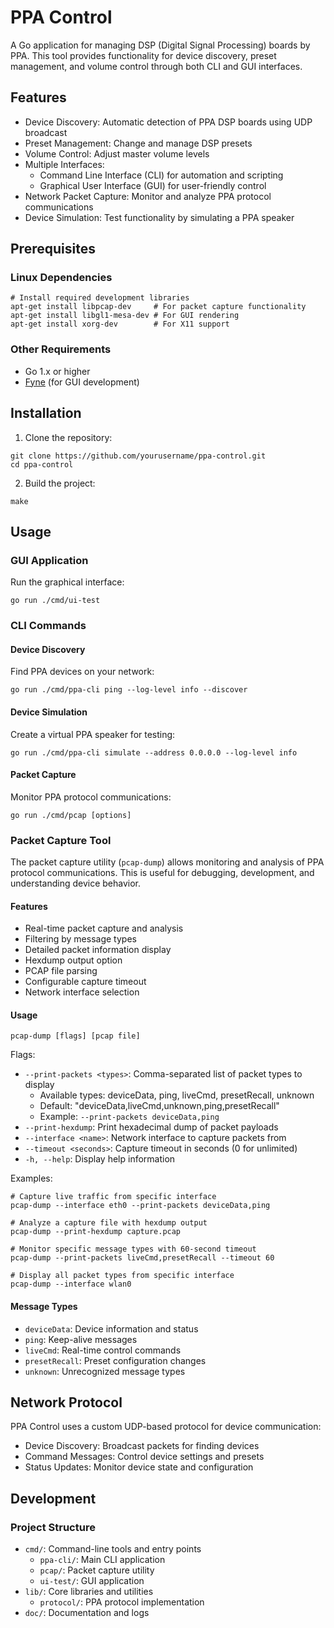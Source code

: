 # PPA Control

A Go application for managing DSP (Digital Signal Processing) boards by PPA. This tool provides functionality for device discovery, preset management, and volume control through both CLI and GUI interfaces.

## Features

- Device Discovery: Automatic detection of PPA DSP boards using UDP broadcast
- Preset Management: Change and manage DSP presets
- Volume Control: Adjust master volume levels
- Multiple Interfaces:
  - Command Line Interface (CLI) for automation and scripting
  - Graphical User Interface (GUI) for user-friendly control
- Network Packet Capture: Monitor and analyze PPA protocol communications
- Device Simulation: Test functionality by simulating a PPA speaker

## Prerequisites

### Linux Dependencies
```shell
# Install required development libraries
apt-get install libpcap-dev     # For packet capture functionality
apt-get install libgl1-mesa-dev # For GUI rendering
apt-get install xorg-dev        # For X11 support
```

### Other Requirements
- Go 1.x or higher
- [Fyne](https://developer.fyne.io/started/) (for GUI development)

## Installation

1. Clone the repository:
```shell
git clone https://github.com/yourusername/ppa-control.git
cd ppa-control
```

2. Build the project:
```shell
make
```

## Usage

### GUI Application

Run the graphical interface:
```shell
go run ./cmd/ui-test
```

### CLI Commands

#### Device Discovery
Find PPA devices on your network:
```shell
go run ./cmd/ppa-cli ping --log-level info --discover
```

#### Device Simulation
Create a virtual PPA speaker for testing:
```shell
go run ./cmd/ppa-cli simulate --address 0.0.0.0 --log-level info
```

#### Packet Capture
Monitor PPA protocol communications:
```shell
go run ./cmd/pcap [options]
```

### Packet Capture Tool

The packet capture utility (`pcap-dump`) allows monitoring and analysis of PPA protocol communications. This is useful for debugging, development, and understanding device behavior.

#### Features
- Real-time packet capture and analysis
- Filtering by message types
- Detailed packet information display
- Hexdump output option
- PCAP file parsing
- Configurable capture timeout
- Network interface selection

#### Usage
```shell
pcap-dump [flags] [pcap file]
```

Flags:
- `--print-packets <types>`: Comma-separated list of packet types to display
  - Available types: deviceData, ping, liveCmd, presetRecall, unknown
  - Default: "deviceData,liveCmd,unknown,ping,presetRecall"
  - Example: `--print-packets deviceData,ping`
- `--print-hexdump`: Print hexadecimal dump of packet payloads
- `--interface <name>`: Network interface to capture packets from
- `--timeout <seconds>`: Capture timeout in seconds (0 for unlimited)
- `-h, --help`: Display help information

Examples:
```shell
# Capture live traffic from specific interface
pcap-dump --interface eth0 --print-packets deviceData,ping

# Analyze a capture file with hexdump output
pcap-dump --print-hexdump capture.pcap

# Monitor specific message types with 60-second timeout
pcap-dump --print-packets liveCmd,presetRecall --timeout 60

# Display all packet types from specific interface
pcap-dump --interface wlan0
```

#### Message Types
- `deviceData`: Device information and status
- `ping`: Keep-alive messages
- `liveCmd`: Real-time control commands
- `presetRecall`: Preset configuration changes
- `unknown`: Unrecognized message types

## Network Protocol

PPA Control uses a custom UDP-based protocol for device communication:
- Device Discovery: Broadcast packets for finding devices
- Command Messages: Control device settings and presets
- Status Updates: Monitor device state and configuration

## Development

### Project Structure
- `cmd/`: Command-line tools and entry points
  - `ppa-cli/`: Main CLI application
  - `pcap/`: Packet capture utility
  - `ui-test/`: GUI application
- `lib/`: Core libraries and utilities
  - `protocol/`: PPA protocol implementation
- `doc/`: Documentation and logs
